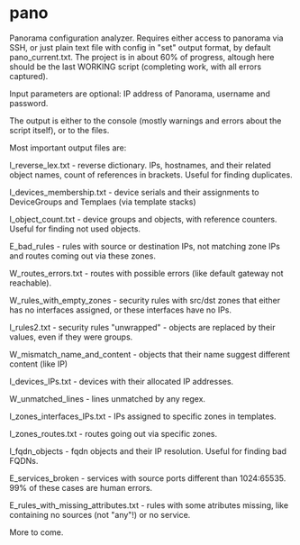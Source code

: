 # pano
Panorama configuration analyzer. Requires either access to panorama via SSH, or just plain text file with config in "set" output format, by default pano_current.txt. The project is in about 60% of progress, altough here should be the last WORKING script (completing work, with all errors captured). 

Input parameters are optional: IP address of Panorama, username and password. 

The output is either to the console (mostly warnings and errors about the script itself), or to the files. 


Most important output files are: 

I_reverse_lex.txt - reverse dictionary. IPs, hostnames, and their related object names, count of references in brackets. Useful for finding duplicates. 

I_devices_membership.txt - device serials and their assignments to DeviceGroups and Templaes (via template stacks)

I_object_count.txt - device groups and objects, with reference counters. Useful for finding not used objects. 

E_bad_rules - rules with source or destination IPs, not matching zone IPs and routes coming out via these zones. 

W_routes_errors.txt - routes with possible errors (like default gateway not reachable). 

W_rules_with_empty_zones - security rules with src/dst zones that either has no interfaces assigned, or these interfaces have no IPs. 

I_rules2.txt - security rules "unwrapped" - objects are replaced by their values, even if they were groups. 

W_mismatch_name_and_content - objects that their name suggest different content (like IP)

I_devices_IPs.txt - devices with their allocated IP addresses. 

W_unmatched_lines - lines unmatched by any regex. 

I_zones_interfaces_IPs.txt - IPs assigned to specific zones in templates. 

I_zones_routes.txt - routes going out via specific zones. 

I_fqdn_objects - fqdn objects and their IP resolution. Useful for finding bad FQDNs. 

E_services_broken - services with source ports different than 1024:65535. 99% of these cases are human errors. 

E_rules_with_missing_attributes.txt - rules with some atributes missing, like containing no sources (not "any"!) or no service. 


More to come. 
